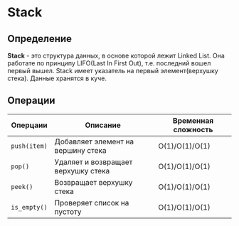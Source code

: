 # Stack

## Определение
**Stack** - это структура данных, в основе которой лежит Linked List. 
Она работате по принципу LIFO(Last In First Out), т.е. последний вошел первый вышел. 
Stack имеет указатель на первый элемент(верхушку стека). Данные хранятся в куче. 

## Операции
| Оперцаии         | Описание                            | Временная сложность |
|------------------|-------------------------------------|---------------------|
| ```push(item)``` | Добавляет элемент на вершину стека  | O(1)/O(1)/O(1)      |
| ```pop()```      | Удаляет и возвращает верхушку стека | O(1)/O(1)/O(1)      |
| ```peek()```     | Возвращает верхушку стека           | O(1)/O(1)/O(1)      |
| ```is_empty()``` | Проверяет список на пустоту         | O(1)/O(1)/O(1)      |

